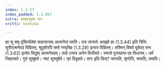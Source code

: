 ```yaml
---
index: 1.3.57
index_padded: 1.3.057
sutra: ज्ञाश्रुस्मृदृशां सनः
vritti: kashika

---
```

ज्ञा श्रु समृ दृशित्येतेषां सन्नन्तानाम् आत्मनेप्दं भवति। तत्र जानातेः अपह्नवे ज्ञः (1.3.44) इति त्रिभिः सूत्रैरात्मनेपदं विहितम्, श्रुदृशोरपि समो गम्यृच्छि (1.3.29) इत्यत्र विहितम्। तस्मिन् विषये पूर्ववत् सनः (1.3.62) इत्येव सिद्धम् आत्मनेपदम्। ततो ऽन्यत्र अनेन विधीयते। स्मरते पुनरप्राप्त एव विधानम्। धर्मं जिज्ञासते। गुरुं शुश्रूषते। नष्टं सुस्मूर्षते। नृपं दिदृक्षते। सनः इति किम्? जानाति, शृणोति, स्मरति, पष्यति।